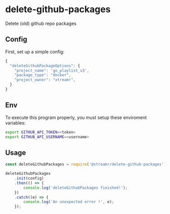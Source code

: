 # delete-github-packages

Delete (old) github repo packages

## Config

First, set up a simple config:

```javascript
{
  "deleteGithubPackageOptions": {
    "project_name": 'go_playlist_v3',
    "package_type": "docker",
    "project_owner": "xtreamr",
  }
}
```

## Env

To execute this program properly, you must setup these enviroment variables:

```bash
export GITHUB_API_TOKEN=<token>
export GITHUB_API_USERNAME=<username>
```

## Usage

```javascript
const deleteGithubPackages = require('@xtreamr/delete-github-packages');

deleteGithubPackages
	.init(config)
	.then(() => {
		console.log('deleteGithubPackages finished!');
	})
	.catch((e) => {
		console.log('An unexpected error !', e);
	});
```
